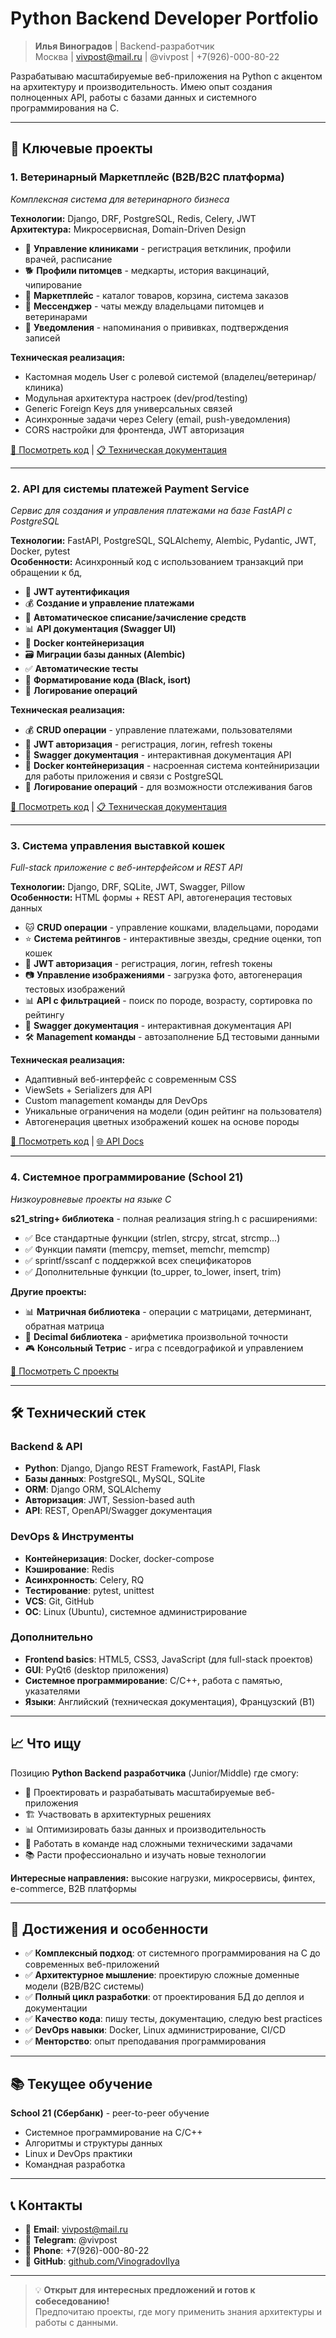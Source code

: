 # Python Backend Developer Portfolio

> **Илья Виноградов** | Backend-разработчик  
> Москва | <vivpost@mail.ru> | @vivpost | +7(926)-000-80-22

Разрабатываю масштабируемые веб-приложения на Python с акцентом на архитектуру и производительность. Имею опыт создания полноценных API, работы с базами данных и системного программирования на C.

---

## 🚀 Ключевые проекты

### 1. **Ветеринарный Маркетплейс (B2B/B2C платформа)**

*Комплексная система для ветеринарного бизнеса*

**Технологии:** Django, DRF, PostgreSQL, Redis, Celery, JWT  
**Архитектура:** Микросервисная, Domain-Driven Design

- 🏥 **Управление клиниками** - регистрация ветклиник, профили врачей, расписание
- 🐕 **Профили питомцев** - медкарты, история вакцинаций, чипирование
- 🛒 **Маркетплейс** - каталог товаров, корзина, система заказов
- 💬 **Мессенджер** - чаты между владельцами питомцев и ветеринарами
- 🔔 **Уведомления** - напоминания о прививках, подтверждения записей

**Техническая реализация:**

- Кастомная модель User с ролевой системой (владелец/ветеринар/клиника)
- Модульная архитектура настроек (dev/prod/testing)
- Generic Foreign Keys для универсальных связей
- Асинхронные задачи через Celery (email, push-уведомления)
- CORS настройки для фронтенда, JWT авторизация

[📂 Посмотреть код](./python/drug) | [📋 Техническая документация](./python/drug/README.md)

---

### 2. **API для системы платежей Payment Service**

*Сервис для создания и управления платежами на базе FastAPI с PostgreSQL*

**Технологии:** FastAPI, PostgreSQL, SQLAlchemy, Alembic, Pydantic, JWT, Docker, pytest  
**Особенности:** Асинхронный код с использованием транзакций при обращении к бд,

- 🔐 **JWT аутентификация**
- 💰 **Создание и управление платежами**
- 🏦 **Автоматическое списание/зачисление средств**
- 📊 **API документация (Swagger UI)**
- 🐳 **Docker контейнеризация**
- 🗃️ **Миграции базы данных (Alembic)**
- ✅ **Автоматические тесты**
- 🎨 **Форматирование кода (Black, isort)**
- 📝 **Логирование операций**

**Техническая реализация:**

- 💰 **CRUD операции** - управление платежами, пользователями
- 🔐 **JWT авторизация** - регистрация, логин, refresh токены
- 📖 **Swagger документация** - интерактивная документация API
- 🐳 **Docker контейнеризация** - насроенная система контейниризации для работы приложения и связи с PostgreSQL
- 📝 **Логирование операций** - для возможности отслеживания багов

[📂 Посмотреть код](./python/payment-service/) | [📋 Техническая документация](./python/payment-service/README.md)

---

### 3. **Система управления выставкой кошек**

*Full-stack приложение с веб-интерфейсом и REST API*

**Технологии:** Django, DRF, SQLite, JWT, Swagger, Pillow  
**Особенности:** HTML формы + REST API, автогенерация тестовых данных

- 🐱 **CRUD операции** - управление кошками, владельцами, породами
- ⭐ **Система рейтингов** - интерактивные звезды, средние оценки, топ кошек
- 🔐 **JWT авторизация** - регистрация, логин, refresh токены
- 📷 **Управление изображениями** - загрузка фото, автогенерация тестовых изображений
- 📊 **API с фильтрацией** - поиск по породе, возрасту, сортировка по рейтингу
- 📖 **Swagger документация** - интерактивная документация API
- 🛠️ **Management команды** - автозаполнение БД тестовыми данными

**Техническая реализация:**

- Адаптивный веб-интерфейс с современным CSS
- ViewSets + Serializers для API
- Custom management команды для DevOps
- Уникальные ограничения на модели (один рейтинг на пользователя)
- Автогенерация цветных изображений кошек на основе породы

[📂 Посмотреть код](./python/Workmate%20-%20Django) | [🌐 API Docs](./python/Workmate%20-%20Django/workmate/API_DOCUMENTATION.md)

---

### 4. **Системное программирование (School 21)**

*Низкоуровневые проекты на языке C*

**s21_string+ библиотека** - полная реализация string.h с расширениями:

- ✅ Все стандартные функции (strlen, strcpy, strcat, strcmp...)  
- ✅ Функции памяти (memcpy, memset, memchr, memcmp)
- ✅ sprintf/sscanf с поддержкой всех спецификаторов
- ✅ Дополнительные функции (to_upper, to_lower, insert, trim)

**Другие проекты:**

- 📊 **Матричная библиотека** - операции с матрицами, детерминант, обратная матрица
- 🔢 **Decimal библиотека** - арифметика произвольной точности
- 🎮 **Консольный Тетрис** - игра с псевдографикой и управлением

[📂 Посмотреть C проекты](./C)

---

## 🛠️ Технический стек

### Backend & API

- **Python**: Django, Django REST Framework, FastAPI, Flask
- **Базы данных**: PostgreSQL, MySQL, SQLite
- **ORM**: Django ORM, SQLAlchemy  
- **Авторизация**: JWT, Session-based auth
- **API**: REST, OpenAPI/Swagger документация

### DevOps & Инструменты  

- **Контейнеризация**: Docker, docker-compose
- **Кэширование**: Redis
- **Асинхронность**: Celery, RQ
- **Тестирование**: pytest, unittest
- **VCS**: Git, GitHub
- **ОС**: Linux (Ubuntu), системное администрирование

### Дополнительно

- **Frontend basics**: HTML5, CSS3, JavaScript (для full-stack проектов)
- **GUI**: PyQt6 (desktop приложения)
- **Системное программирование**: C/C++, работа с памятью, указателями
- **Языки**: Английский (техническая документация), Французский (B1)

---

## 📈 Что ищу

Позицию **Python Backend разработчика** (Junior/Middle) где смогу:

- 🚀 Проектировать и разрабатывать масштабируемые веб-приложения
- 🏗️ Участвовать в архитектурных решениях
- 📊 Оптимизировать базы данных и производительность
- 🤝 Работать в команде над сложными техническими задачами
- 📚 Расти профессионально и изучать новые технологии

**Интересные направления:** высокие нагрузки, микросервисы, финтех, e-commerce, B2B платформы

---

## 🎯 Достижения и особенности

- ✅ **Комплексный подход**: от системного программирования на C до современных веб-приложений
- ✅ **Архитектурное мышление**: проектирую сложные доменные модели (B2B/B2C системы)  
- ✅ **Полный цикл разработки**: от проектирования БД до деплоя и документации
- ✅ **Качество кода**: пишу тесты, документацию, следую best practices
- ✅ **DevOps навыки**: Docker, Linux администрирование, CI/CD
- ✅ **Менторство**: опыт преподавания программирования

---

## 📚 Текущее обучение

**School 21 (Сбербанк)** - peer-to-peer обучение

- Системное программирование на C/C++
- Алгоритмы и структуры данных  
- Linux и DevOps практики
- Командная разработка

---

## 📞 Контакты

- 📧 **Email**: <vivpost@mail.ru>
- 💬 **Telegram**: @vivpost  
- 📱 **Phone**: +7(926)-000-80-22
- 🐙 **GitHub**: [github.com/VinogradovIlya](https://github.com/VinogradovIlya)

---

> 💡 **Открыт для интересных предложений и готов к собеседованию!**  
> Предпочитаю проекты, где могу применить знания архитектуры и работы с данными.

<!-- 
Раскомментируйте для GitHub статистики:
![GitHub Stats](https://github-readme-stats.vercel.app/api?username=VinogradovIlya&show_icons=true&theme=dark&count_private=true)
![Top Languages](https://github-readme-stats.vercel.app/api/top-langs/?username=VinogradovIlya&layout=compact&theme=dark)
-->